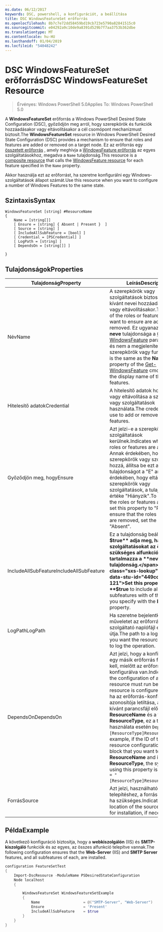 ```yaml
---
ms.date: 06/12/2017
keywords: DSC, powershell, a konfigurációt, a beállítása
title: DSC WindowsFeatureSet erőforrás
ms.openlocfilehash: 8b7c7e72dd58459bd19cb723e5790a82841515c0
ms.sourcegitcommit: e04292a9c10de9a8391d529b7f7aa3753b362dbe
ms.translationtype: MT
ms.contentlocale: hu-HU
ms.lasthandoff: 01/04/2019
ms.locfileid: "54048242"
---
```

# <a name="dsc-windowsfeatureset-resource"></a><span data-ttu-id="449cd-103">DSC WindowsFeatureSet erőforrás</span><span class="sxs-lookup"><span data-stu-id="449cd-103">DSC WindowsFeatureSet Resource</span></span>

> <span data-ttu-id="449cd-104">Érvényes: Windows PowerShell 5.0</span><span class="sxs-lookup"><span data-stu-id="449cd-104">Applies To: Windows PowerShell 5.0</span></span>

<span data-ttu-id="449cd-105">A **WindowsFeatureSet** erőforrás a Windows PowerShell Desired State Configuration (DSC), győződjön meg arról, hogy szerepkörök és funkciók hozzáadásakor vagy eltávolításakor a cél csomópont mechanizmust biztosít.</span><span class="sxs-lookup"><span data-stu-id="449cd-105">The **WindowsFeatureSet** resource in Windows PowerShell Desired State Configuration (DSC) provides a mechanism to ensure that roles and features are added or removed on a target node.</span></span>
<span data-ttu-id="449cd-106">Ez az erőforrás egy [összetett erőforrás](../../../resources/authoringResourceComposite.md) , amely meghívja a [WindowsFeature erőforrás](windowsfeatureResource.md) az egyes szolgáltatásokhoz, megadva a `Name` tulajdonság.</span><span class="sxs-lookup"><span data-stu-id="449cd-106">This resource is a [composite resource](../../../resources/authoringResourceComposite.md) that calls the [WindowsFeature resource](windowsfeatureResource.md) for each feature specified in the `Name` property.</span></span>

<span data-ttu-id="449cd-107">Akkor használja ezt az erőforrást, ha szeretne konfigurálni egy Windows-szolgáltatások állapot számát.</span><span class="sxs-lookup"><span data-stu-id="449cd-107">Use this resource when you want to configure a number of Windows Features to the same state.</span></span>

## <a name="syntax"></a><span data-ttu-id="449cd-108">Szintaxis</span><span class="sxs-lookup"><span data-stu-id="449cd-108">Syntax</span></span>

```
WindowsFeatureSet [string] #ResourceName
{
    Name = [string[]]
    [ Ensure = [string] { Absent | Present }  ]
    [ Source = [string] ]
    [ IncludeAllSubFeature = [bool] ]
    [ Credential = [PSCredential] ]
    [ LogPath = [string] ]
    [ DependsOn = [string[]] ]

}
```

## <a name="properties"></a><span data-ttu-id="449cd-109">Tulajdonságok</span><span class="sxs-lookup"><span data-stu-id="449cd-109">Properties</span></span>

|  <span data-ttu-id="449cd-110">Tulajdonság</span><span class="sxs-lookup"><span data-stu-id="449cd-110">Property</span></span>  |  <span data-ttu-id="449cd-111">Leírás</span><span class="sxs-lookup"><span data-stu-id="449cd-111">Description</span></span>   |
|---|---|
| <span data-ttu-id="449cd-112">Név</span><span class="sxs-lookup"><span data-stu-id="449cd-112">Name</span></span>| <span data-ttu-id="449cd-113">A szerepkörök vagy szolgáltatások biztosítására kívánt nevei hozzáadásakor vagy eltávolításakor.</span><span class="sxs-lookup"><span data-stu-id="449cd-113">The names of the roles or features that you want to ensure are added or removed.</span></span> <span data-ttu-id="449cd-114">Ez ugyanaz, mint az a **neve** tulajdonsága a [Get-WindowsFeature](https://technet.microsoft.com/en-us/library/jj205469.aspx) parancsmagot, és nem a megjelenített nevet a szerepkörök vagy funkciók.</span><span class="sxs-lookup"><span data-stu-id="449cd-114">This is the same as the **Name** property of the [Get-WindowsFeature](https://technet.microsoft.com/en-us/library/jj205469.aspx) cmdlet, and not the display name of the roles or features.</span></span>|
| <span data-ttu-id="449cd-115">Hitelesítő adatok</span><span class="sxs-lookup"><span data-stu-id="449cd-115">Credential</span></span>| <span data-ttu-id="449cd-116">A hitelesítő adatok hozzáadása vagy eltávolítása a szerepkörök vagy szolgáltatások használata.</span><span class="sxs-lookup"><span data-stu-id="449cd-116">The credentials to use to add or remove the roles or features.</span></span>|
| <span data-ttu-id="449cd-117">Győződjön meg, hogy</span><span class="sxs-lookup"><span data-stu-id="449cd-117">Ensure</span></span>| <span data-ttu-id="449cd-118">Azt jelzi-e a szerepkörök vagy szolgáltatások kerülnek.</span><span class="sxs-lookup"><span data-stu-id="449cd-118">Indicates whether the roles or features are added.</span></span> <span data-ttu-id="449cd-119">Annak érdekében, hogy a szerepkörök vagy szolgáltatások hozzá, állítsa be ezt a tulajdonságot a "E" annak érdekében, hogy eltávolítja a szerepkörök vagy szolgáltatások, a tulajdonság értéke "Hiányzik".</span><span class="sxs-lookup"><span data-stu-id="449cd-119">To ensure that the roles or features are added, set this property to "Present" To ensure that the roles or features are removed, set the property to "Absent".</span></span>|
| <span data-ttu-id="449cd-120">IncludeAllSubFeature</span><span class="sxs-lookup"><span data-stu-id="449cd-120">IncludeAllSubFeature</span></span>| <span data-ttu-id="449cd-121">Ez a tulajdonság beállítása **$true** adja meg, ha a szolgáltatásokat az összes szükséges alfunkció tartalmazza a **neve** tulajdonság.</span><span class="sxs-lookup"><span data-stu-id="449cd-121">Set this property to **$true** to include all required subfeatures with of the features you specify with the **Name** property.</span></span>|
| <span data-ttu-id="449cd-122">LogPath</span><span class="sxs-lookup"><span data-stu-id="449cd-122">LogPath</span></span>| <span data-ttu-id="449cd-123">Ha szeretne bejelentkezni a műveletet az erőforrás-szolgáltató naplófájl elérési útja.</span><span class="sxs-lookup"><span data-stu-id="449cd-123">The path to a log file where you want the resource provider to log the operation.</span></span>|
| <span data-ttu-id="449cd-124">DependsOn</span><span class="sxs-lookup"><span data-stu-id="449cd-124">DependsOn</span></span>| <span data-ttu-id="449cd-125">Azt jelzi, hogy a konfigurációt egy másik erőforrás futtatnia kell, mielőtt az erőforrás konfigurálva van.</span><span class="sxs-lookup"><span data-stu-id="449cd-125">Indicates that the configuration of another resource must run before this resource is configured.</span></span> <span data-ttu-id="449cd-126">Például, ha az erőforrás-konfiguráció azonosítója letiltása, a futtatni kívánt parancsfájl először van __ResourceName__ és a típusa __ResourceType__, ez a tulajdonság használata esetén `DependsOn = "[ResourceType]ResourceName"`.</span><span class="sxs-lookup"><span data-stu-id="449cd-126">For example, if the ID of the resource configuration script block that you want to run first is __ResourceName__ and its type is __ResourceType__, the syntax for using this property is `DependsOn = "[ResourceType]ResourceName"`.</span></span>|
| <span data-ttu-id="449cd-127">Forrás</span><span class="sxs-lookup"><span data-stu-id="449cd-127">Source</span></span>| <span data-ttu-id="449cd-128">Azt jelzi, használható a telepítéshez, a forrás-fájl helyét, ha szükséges.</span><span class="sxs-lookup"><span data-stu-id="449cd-128">Indicates the location of the source file to use for installation, if necessary.</span></span>|

## <a name="example"></a><span data-ttu-id="449cd-129">Példa</span><span class="sxs-lookup"><span data-stu-id="449cd-129">Example</span></span>

<span data-ttu-id="449cd-130">A következő konfiguráció biztosítja, hogy a **webkiszolgálón** (IIS) és **SMTP-kiszolgáló** funkciók és az egyes, az összes alfunkció telepítve vannak.</span><span class="sxs-lookup"><span data-stu-id="449cd-130">The following configuration ensures that the **Web-Server** (IIS) and **SMTP Server** features, and all subfeatures of each, are installed.</span></span>

```powershell
configuration FeatureSetTest
{
    Import-DscResource -ModuleName PSDesiredStateConfiguration
    Node localhost
    {

        WindowsFeatureSet WindowsFeatureSetExample
        {
            Name                    = @("SMTP-Server", "Web-Server")
            Ensure                  = 'Present'
            IncludeAllSubFeature    = $true
        }
    }
}
```
